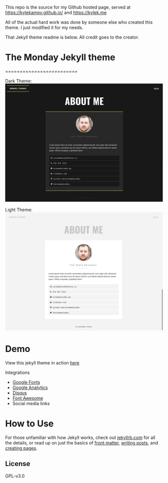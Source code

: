 This repo is the source for my Github hosted page, served at https://kylekampy.github.io/ and https://kylek.me

All of the actual hard work was done by someone else who created this theme. I just modified it for my needs.

That Jekyll theme readme is below. All credit goes to the creator.

# The Monday Jekyll theme
=========================

Dark Theme:
![](assets/img/documentation/dark.png)

Light Theme:
![](assets/img/documentation/light.png)

# Demo
View this jekyll theme in action [here](http://artemsheludko.pw/monday/)

Integrations
  - [Google Fonts](https://fonts.google.com/)
  - [Google Analytics](https://analytics.google.com/analytics/web/)
  - [Disqus](https://disqus.com/)
  - [Font Awesome](http://fontawesome.io/)
  - Social media links

# How to Use

  For those unfamiliar with how Jekyll works, check out [jekyllrb.com](https://jekyllrb.com/) for all the details,
  or read up on just the basics of [front matter](https://jekyllrb.com/docs/frontmatter/), [writing posts](https://jekyllrb.com/docs/posts/),
  and [creating pages](https://jekyllrb.com/docs/pages/).

## License

GPL-v3.0
